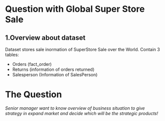 # Question with Global Super Store Sale
## 1.Overview about dataset
Dataset stores sale inormation of SuperStore Sale over the World.
Contain 3 tables:
  - Orders (fact_order)
  - Returns (information of orders returned)
  - Salesperson (Information of SalesPerson)
    
# **The Question**
*Senior manager want to know overview of business situation to give strategy in expand market and decide which will be the strategic products!*
